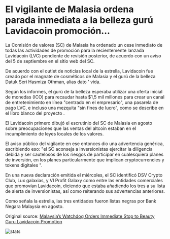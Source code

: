 # El vigilante de Malasia ordena parada inmediata a la belleza gurú Lavidacoin promoción...

La Comisión de valores (SC) de Malasia ha ordenado un cese inmediato de todas las actividades de promoción para la recientemente lanzada Lavidacoin (LVC) pendiente de revisión posterior, de acuerdo con un aviso del 5 de septiembre en el sitio web del SC.

De acuerdo con el outlet de noticias local de la estrella, Lavidacoin fue creado por el magnate de cosméticos de Malasia y el gurú de la belleza Datuk Seri Hasmiza Othman, alias dato ' vida.

Según los informes, el gurú de la belleza esperaba utilizar una oferta inicial de monedas (ICO) para recaudar hasta $1,5 mil millones para crear un canal de entretenimiento en línea "centrado en el empresario", una pasarela de pago LVC, e incluso una mezquita "sin fines de lucro", como se describe en el libro blanco del proyecto .

El Lavidacoin primero dibujó el escrutinio del SC de Malasia en agosto sobre preocupaciones que las ventas del altcoin estaban en el incumplimiento de leyes locales de los valores.

El aviso público del vigilante en ese entonces dio una advertencia genérica, escribiendo eso: "el SC aconseja a inversionistas ejercitar la diligencia debida y ser cautelosos de los riesgos de participar en cualesquiera planes de inversión, en los planes particularmente que implican cryptocurrencies y tokens digitales ".

En una nueva declaración emitida el miércoles, el SC identificó DSV Crypto Club, Lux galaxias, y VI Profit Galaxy como entre las entidades comerciales que promovían Lavidacoin, diciendo que estaba añadiendo los tres a su lista de alerta de inversionistas, así como reiterando sus advertencias anteriores.

Como señala la estrella, las tres entidades fueron listas negras por Bank Negara Malaysia en agosto.

Original source: [Malaysia’s Watchdog Orders Immediate Stop to Beauty Guru Lavidacoin Promotion](https://cointelegraph.com/news/malaysias-watchdog-orders-immediate-stop-to-beauty-guru-lavidacoin-promotion)

![stats](https://c.statcounter.com/11760860/0/a89fa40b/1/ "stats")